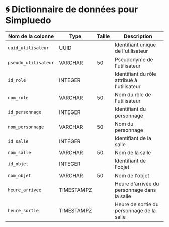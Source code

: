  # 🌀 Dictionnaire de données pour Simpluedo 

| **Nom de la colonne**  | **Type**    | **Taille**   | **Description**                                  |
|-------------------------|-------------|--------------|--------------------------------------------------|
| `uuid_utilisateur`      | UUID        |              | Identifiant unique de l'utilisateur              |
| `pseudo_utilisateur`    | VARCHAR     | 50           | Pseudonyme de l'utilisateur                      |
| `id_role`               | INTEGER     |              | Identifiant du rôle attribué à l'utilisateur     |
| `nom_role`              | VARCHAR     | 50           | Nom du rôle de l'utilisateur                    |
| `id_personnage`         | INTEGER     |              | Identifiant du personnage                        |
| `nom_personnage`        | VARCHAR     | 50           | Nom du personnage                                |
| `id_salle`              | INTEGER     |              | Identifiant de la salle                          |
| `nom_salle`             | VARCHAR     | 50           | Nom de la salle                                  |
| `id_objet`              | INTEGER     |              | Identifiant de l'objet                           |
| `nom_objet`             | VARCHAR     | 50           | Nom de l'objet                                   |
| `heure_arrivee`         | TIMESTAMPZ       |              | Heure d'arrivée du personnage dans la salle      |
| `heure_sortie`          | TIMESTAMPZ        |              | Heure de sortie du personnage de la salle        |
